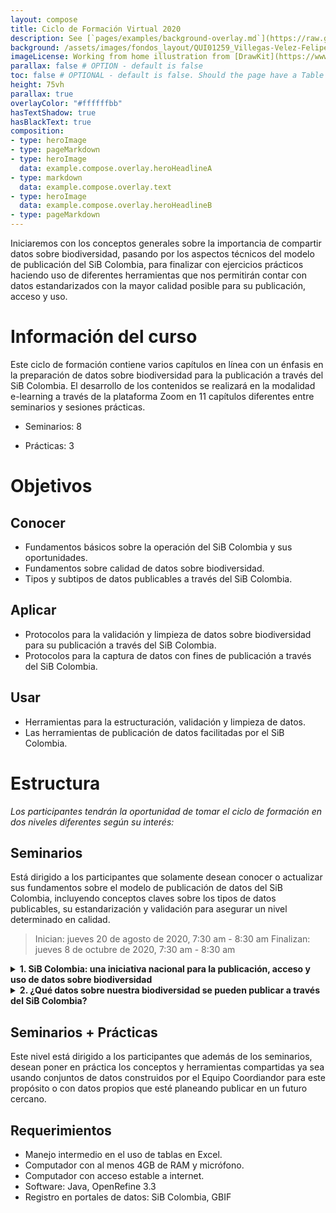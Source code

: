 ```yaml
---
layout: compose
title: Ciclo de Formación Virtual 2020
description: See [`pages/examples/background-overlay.md`](https://raw.githubusercontent.com/gbif/jekyll-theme-algae/master/pages/examples/background-overlay.md) for source
background: /assets/images/fondos_layout/QUI01259_Villegas-Velez-Felipe.jpg
imageLicense: Working from home illustration from [DrawKit](https://www.drawkit.io/product/working-from-home-illustrations) # OPTIONAL
parallax: false # OPTION - default is false
toc: false # OPTIONAL - default is false. Should the page have a Table of Contents
height: 75vh
parallax: true
overlayColor: "#ffffffbb"
hasTextShadow: true
hasBlackText: true
composition:
- type: heroImage
- type: pageMarkdown
- type: heroImage
  data: example.compose.overlay.heroHeadlineA
- type: markdown
  data: example.compose.overlay.text
- type: heroImage
  data: example.compose.overlay.heroHeadlineB
- type: pageMarkdown
---
```




Iniciaremos con los conceptos generales sobre la importancia de compartir datos sobre biodiversidad, pasando por los aspectos técnicos del modelo de publicación del SiB Colombia, para finalizar con ejercicios prácticos haciendo uso de diferentes herramientas que nos permitirán contar con datos estandarizados con la mayor calidad posible para su publicación, acceso y uso.


# Información del curso

Este ciclo de formación contiene varios capítulos en línea con un énfasis en la preparación de datos sobre biodiversidad para la publicación a través del SiB Colombia. El desarrollo de los contenidos se realizará en la modalidad e-learning a través de la plataforma Zoom en 11 capítulos diferentes entre seminarios y sesiones prácticas.

* Seminarios: 8

* Prácticas: 3


# Objetivos

## Conocer

* Fundamentos básicos sobre la operación del SiB Colombia y sus oportunidades.
* Fundamentos sobre calidad de datos sobre biodiversidad.
* Tipos y subtipos de datos publicables a través del SiB Colombia.

## Aplicar
 
* Protocolos para la validación y limpieza de datos sobre biodiversidad para su publicación a través del SiB Colombia.
* Protocolos para la captura de datos con fines de publicación a través del SiB Colombia.

## Usar
* Herramientas para la estructuración, validación y limpieza de datos.
* Las herramientas de publicación de datos facilitadas por el SiB Colombia.


# Estructura
_Los participantes tendrán la oportunidad de tomar el ciclo de formación en dos niveles diferentes según su interés:_

## Seminarios
Está dirigido a los participantes que solamente desean conocer o actualizar sus fundamentos sobre el modelo de publicación de datos del SiB Colombia, incluyendo conceptos claves sobre los tipos de datos publicables, su estandarización y validación para asegurar un nivel determinado en calidad.

> Inician: jueves 20 de agosto de 2020, 7:30 am - 8:30 am
Finalizan: jueves 8 de octubre de 2020, 7:30 am - 8:30 am


<details>
  <summary markdown="span"><B>1. SiB Colombia: una iniciativa nacional para la publicación, acceso y uso de datos sobre biodiversidad</B></summary>

<i>20 de agosto de 2020 | Hora: 7:30 am – 8:30 am</i>

<iframe width="560" height="315" src="https://www.youtube.com/embed/ImptmviMXgI" frameborder="0" allow="accelerometer; autoplay; clipboard-write; encrypted-media; gyroscope; picture-in-picture" allowfullscreen></iframe>
    
<i>En este capítulo conocerás las generalidades del SiB Colombia como red nacional de datos e información sobre biodiversidad, su arquitectura de gobernanza y modelo de publicación. Aprenderás de sus directrices, formas de participación, beneficios y oportunidades. Finalmente podrás identificar los diferentes productos y servicios del SiB Colombia, así como sus aliados nacionales e internacionales.</i>

<b>Presenta:</b> Dairo Escobar
    
</details>

<details>
  <summary markdown="span"><B>2. ¿Qué datos sobre nuestra biodiversidad se pueden publicar a través del SiB Colombia?</B></summary>

<i>27 de agosto de 2020 | Hora: 7:30 am – 8:30 am </i>

<iframe width="560" height="315" src="https://www.youtube.com/embed/_f4gGfIBN3U" frameborder="0" allow="accelerometer; autoplay; clipboard-write; encrypted-media; gyroscope; picture-in-picture" allowfullscreen></iframe>
    
<i>Quizás esta sea una de las preguntas más frecuentes que se hacen los participantes del SiB Colombia. En este capítulo conocerás los diferentes tipos de datos sobre biodiversidad y sus fuentes más comunes. Aprenderás a identificarlos, así como las buenas prácticas para su captura y documentación con fines de publicación. Al finalizar, conocerás diferentes ejemplos, desde plantas y vertebrados hasta microorganismos; desde poblaciones e individuos hasta genes; desde observaciones y especímenes hasta imágenes y sonidos.</i>

<b>Presenta:</b> Camila Plata
    
</details>


## Seminarios + Prácticas
Este nivel está dirigido a los participantes que además de los seminarios, desean poner en práctica los conceptos y herramientas compartidas ya sea usando conjuntos de datos construidos por el Equipo Coordiandor para este propósito o con datos propios que esté planeando publicar en un futuro cercano.



## Requerimientos
* Manejo intermedio en el uso de tablas en Excel.
* Computador con al menos 4GB de RAM y micrófono.
* Computador con acceso estable a internet.
* Software: Java, OpenRefine 3.3
* Registro en portales de datos: SiB Colombia, GBIF
